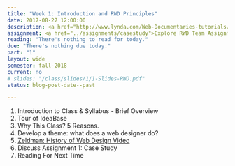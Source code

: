 ```yaml
---
title: "Week 1: Introduction and RWD Principles"
date: 2017-08-27 12:00:00
description: <a href="http://www.lynda.com/Web-Documentaries-tutorials/Jeffrey-Zeldman-20-years-Web-Design-Community/167374/188504-4.html">Brief history of web design video</a>, web standards and why responsive design is important, technology review, Introductory Class Survey</a>.
assignment: <a href="../assignments/casestudy">Explore RWD Team Assignment (throughout semester)</a>
reading: "There's nothing to read for today."
due: "There's nothing due today."
part: "1"
layout: wide
semester: fall-2018
current: no
# slides: "/class/slides/1/1-Slides-RWD.pdf"
status: blog-post-date--past

---
```


1.  Introduction to Class & Syllabus - Brief Overview
2.  Tour of IdeaBase
2.  Why This Class?  5 Reasons.
3.  Develop a theme: what does a web designer do?
4.  [Zeldman: History of Web Design Video](http://www.lynda.com/Web-Documentaries-tutorials/Jeffrey-Zeldman-20-years-Web-Design-Community/167374/188504-4.html)
5.  Discuss Assignment 1: Case Study
6.  Reading For Next Time
